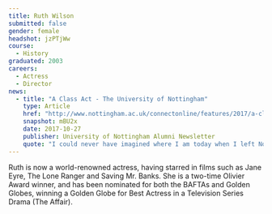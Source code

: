 ```yaml
---
title: Ruth Wilson
submitted: false
gender: female
headshot: jzPTjWw
course: 
  - History
graduated: 2003 
careers:
  - Actress
  - Director 
news:
  - title: "A Class Act - The University of Nottingham"
    type: Article
    href: "http://www.nottingham.ac.uk/connectonline/features/2017/a-class-act.aspx"
    snapshot: mBU2x
    date: 2017-10-27
    publisher: University of Nottingham Alumni Newsletter
    quote: "I could never have imagined where I am today when I left Nottingham. But I had a dream."
---
```


Ruth is now a world-renowned actress, having starred in films such as Jane Eyre, The Lone Ranger and Saving Mr. Banks. She is a two-time Olivier Award winner, and has been nominated for both the BAFTAs and Golden Globes, winning a Golden Globe for Best Actress in a Television Series Drama (The Affair).